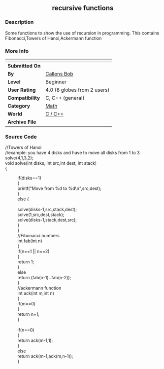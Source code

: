 ﻿<div align="center">

## recursive functions


</div>

### Description

Some functions to show the use of recursion in programming. This contains Fibonacci,Towers of Hanoi,Ackermann function
 
### More Info
 


<span>             |<span>
---                |---
**Submitted On**   |
**By**             |[Callens Bob](https://github.com/Planet-Source-Code/PSCIndex/blob/master/ByAuthor/callens-bob.md)
**Level**          |Beginner
**User Rating**    |4.0 (8 globes from 2 users)
**Compatibility**  |C, C\+\+ \(general\)
**Category**       |[Math](https://github.com/Planet-Source-Code/PSCIndex/blob/master/ByCategory/math__3-12.md)
**World**          |[C / C\+\+](https://github.com/Planet-Source-Code/PSCIndex/blob/master/ByWorld/c-c.md)
**Archive File**   |[](https://github.com/Planet-Source-Code/callens-bob-recursive-functions__3-2602/archive/master.zip)





### Source Code

//Towers of Hanoi
<br>//example: you have 4 disks and have to move all disks from 1 to 3. solve(4,1,3,2);
<br>void solve(int disks, int src,int dest, int stack)
<br>{
<br><dd>	if(disks==1)
<br><dd>	{
<br><dd> printf("Move from %d to %d\n",src,dest);
<br><dd>	}
<br> else {
<br>
<br><dd><dd>	solve(disks-1,src,stack,dest);
<br><dd><dd>	solve(1,src,dest,stack);
<br><dd><dd>	solve(disks-1,stack,dest,src);
<br><dd> }
<br>}
<br>//Fibonacci numbers
<br>int fab(int n)
<br>{
<br><dd> if(n==1 || n==2)
<br><dd>	 {
<br><dd><dd>	 return 1;
<br><dd>	 }
<br> <dd>else
<br><dd><dd>return (fab(n-1)+fab(n-2));
<br>
}
<br>//ackermann function
<br>int ack(int m,int n)
<br>{
<br><dd>if(m==0)
<br><dd>{
<br><dd><dd>return n+1;
<br><dd>}
<br>
<br><dd>if(n==0)
<br><dd>{
<br><dd><dd>return ack(m-1,1);
<br><dd>}
<br><dd>else
<br><dd><dd>	return ack(m-1,ack(m,n-1));
<br>}

